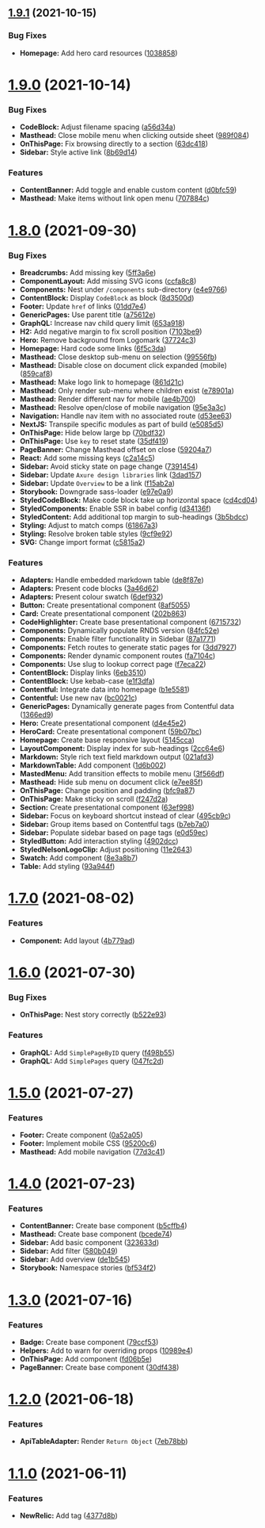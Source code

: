 ## [1.9.1](https://github.com/defencedigital/design-system-docs/compare/1.9.0...1.9.1) (2021-10-15)


### Bug Fixes

* **Homepage:** Add hero card resources ([1038858](https://github.com/defencedigital/design-system-docs/commit/103885843ea722006007f9f362a06663375df141))

# [1.9.0](https://github.com/defencedigital/design-system-docs/compare/1.8.0...1.9.0) (2021-10-14)


### Bug Fixes

* **CodeBlock:** Adjust filename spacing ([a56d34a](https://github.com/defencedigital/design-system-docs/commit/a56d34ac855836ed97fe329b1f850816e98a2ffb))
* **Masthead:** Close mobile menu when clicking outside sheet ([989f084](https://github.com/defencedigital/design-system-docs/commit/989f0849907aa627040650303c72b21be505ed4f))
* **OnThisPage:** Fix browsing directly to a section ([63dc418](https://github.com/defencedigital/design-system-docs/commit/63dc4182b04bfac3caa3446fd76cc999b691c71e))
* **Sidebar:** Style active link ([8b69d14](https://github.com/defencedigital/design-system-docs/commit/8b69d140578bec0deba3e120bff1ee0c851364b5))


### Features

* **ContentBanner:** Add toggle and enable custom content ([d0bfc59](https://github.com/defencedigital/design-system-docs/commit/d0bfc59bb979ed494e7854c51bc3d205efa8d0e6))
* **Masthead:** Make items without link open menu ([707884c](https://github.com/defencedigital/design-system-docs/commit/707884cef36dcde2bd9d556f2a6e405513d98421))

# [1.8.0](https://github.com/Royal-Navy/docs.royalnavy.io/compare/1.7.0...1.8.0) (2021-09-30)


### Bug Fixes

* **Breadcrumbs:** Add missing key ([5ff3a6e](https://github.com/Royal-Navy/docs.royalnavy.io/commit/5ff3a6e7697b40e1bbb90dd6c421aa637bd0b1af))
* **ComponentLayout:** Add missing SVG icons ([ccfa8c8](https://github.com/Royal-Navy/docs.royalnavy.io/commit/ccfa8c88fb212aa7c3c4fcccb71d2dee6e1cd192))
* **Components:** Nest under `/components` sub-directory ([e4e9766](https://github.com/Royal-Navy/docs.royalnavy.io/commit/e4e97668bac6d36f081d75571a062ed3134c6bf7))
* **ContentBlock:** Display `CodeBlock` as block ([8d3500d](https://github.com/Royal-Navy/docs.royalnavy.io/commit/8d3500d6e4fddbaa90b19832c134147199a73149))
* **Footer:** Update `href` of links ([01dd7e4](https://github.com/Royal-Navy/docs.royalnavy.io/commit/01dd7e4e484da3f1051db5f74126c7f99259ab5e))
* **GenericPages:** Use parent title ([a75612e](https://github.com/Royal-Navy/docs.royalnavy.io/commit/a75612e6920ad16a20b5874eec121a65a1c68dbf))
* **GraphQL:** Increase nav child query limit ([653a918](https://github.com/Royal-Navy/docs.royalnavy.io/commit/653a918cabb17a56fc59341175dfe5bdd8941b2e))
* **H2:** Add negative margin to fix scroll position ([7103be9](https://github.com/Royal-Navy/docs.royalnavy.io/commit/7103be948b3f67d54c61d805e7319f2075809541))
* **Hero:** Remove background from Logomark ([37724c3](https://github.com/Royal-Navy/docs.royalnavy.io/commit/37724c38ecc018aaaac8ce1869c1f541db18c902))
* **Homepage:** Hard code some links ([6f5c3da](https://github.com/Royal-Navy/docs.royalnavy.io/commit/6f5c3da0e9b7cbd70f3f7ceb71ef04df61de386a))
* **Masthead:** Close desktop sub-menu on selection ([99556fb](https://github.com/Royal-Navy/docs.royalnavy.io/commit/99556fbe488c0508abc6e1c9ebcd10c2cc64df3d))
* **Masthead:** Disable close on document click expanded (mobile) ([859caf8](https://github.com/Royal-Navy/docs.royalnavy.io/commit/859caf8a2b0a5023ab2982e04d210eba3ded4318))
* **Masthead:** Make logo link to homepage ([861d21c](https://github.com/Royal-Navy/docs.royalnavy.io/commit/861d21c21cb9e5977be766513e9770539a7e4978))
* **Masthead:** Only render sub-menu where children exist ([e78901a](https://github.com/Royal-Navy/docs.royalnavy.io/commit/e78901aaedfdd1cafa94c7196db354808c4ab1a7))
* **Masthead:** Render different nav for mobile ([ae4b700](https://github.com/Royal-Navy/docs.royalnavy.io/commit/ae4b70053da5eae9a9e1012f5448d7b293db8ed1))
* **Masthead:** Resolve open/close of mobile navigation ([95e3a3c](https://github.com/Royal-Navy/docs.royalnavy.io/commit/95e3a3c7ff646891ab1143fcd38f01c6ee33c3fe))
* **Navigation:** Handle nav item with no associated route ([d53ee63](https://github.com/Royal-Navy/docs.royalnavy.io/commit/d53ee63f806dabc79563cc074b3419d9ed9dbadb))
* **NextJS:** Transpile specific modules as part of build ([e5085d5](https://github.com/Royal-Navy/docs.royalnavy.io/commit/e5085d5694dc28953c7b2da82d2cb2bb3ebf30a8))
* **OnThisPage:** Hide below large bp ([70bdf32](https://github.com/Royal-Navy/docs.royalnavy.io/commit/70bdf32a1b325d100185876bdb776725da80733a))
* **OnThisPage:** Use `key` to reset state ([35df419](https://github.com/Royal-Navy/docs.royalnavy.io/commit/35df4198e94ead531fd7d358336cdd91da0e2621))
* **PageBanner:** Change Masthead offset on close ([59204a7](https://github.com/Royal-Navy/docs.royalnavy.io/commit/59204a723fe8b633148a865700abbafb135f68e1))
* **React:** Add some missing keys ([c2a14c5](https://github.com/Royal-Navy/docs.royalnavy.io/commit/c2a14c584a2a2aa9ccf241042e82fe10e2b74288))
* **Sidebar:** Avoid sticky state on page change ([7391454](https://github.com/Royal-Navy/docs.royalnavy.io/commit/73914542bec1dfc8607e428c7ecbdd51c1de0f10))
* **Sidebar:** Update `Axure design libraries` link ([3dad157](https://github.com/Royal-Navy/docs.royalnavy.io/commit/3dad15722f43e35203e1660668c3dcffef0ee013))
* **Sidebar:** Update `Overview` to be a link ([f15ab2a](https://github.com/Royal-Navy/docs.royalnavy.io/commit/f15ab2a34fbe995ffc8a9661c1f4cfc8f4b53894))
* **Storybook:** Downgrade sass-loader ([e97e0a9](https://github.com/Royal-Navy/docs.royalnavy.io/commit/e97e0a9bfb777f3deb1fbdfefdbf6b7ea5d61d1c))
* **StyledCodeBlock:** Make code block take up horizontal space ([cd4cd04](https://github.com/Royal-Navy/docs.royalnavy.io/commit/cd4cd0414d3d6cf9c3feb4aa277a26b5ff2d79bd))
* **StyledComponents:** Enable SSR in babel config ([d34136f](https://github.com/Royal-Navy/docs.royalnavy.io/commit/d34136f0df3c33ebe517a0759e74aa3edfd29b1f))
* **StyledContent:** Add additional top margin to sub-headings ([3b5bdcc](https://github.com/Royal-Navy/docs.royalnavy.io/commit/3b5bdccd3e06f45478212cd63caea2d6f1199479))
* **Styling:** Adjust to match comps ([61867a3](https://github.com/Royal-Navy/docs.royalnavy.io/commit/61867a38fe1adc6798f6bb91dc18da4060b3b0dc))
* **Styling:** Resolve broken table styles ([9cf9e92](https://github.com/Royal-Navy/docs.royalnavy.io/commit/9cf9e92f506e4ddb26453907c4b029e0074e70fb))
* **SVG:** Change import format ([c5815a2](https://github.com/Royal-Navy/docs.royalnavy.io/commit/c5815a20f58f8625331634665c4b87684da048f0))


### Features

* **Adapters:** Handle embedded markdown table ([de8f87e](https://github.com/Royal-Navy/docs.royalnavy.io/commit/de8f87e48cb1d4f2d3c67054a0892aec8456fee3))
* **Adapters:** Present code blocks ([3a46d62](https://github.com/Royal-Navy/docs.royalnavy.io/commit/3a46d627f313024cd7d9c712a7ebc44f1de98e22))
* **Adapters:** Present colour swatch ([6def932](https://github.com/Royal-Navy/docs.royalnavy.io/commit/6def93234272f9309736bc99b313f2395346da46))
* **Button:** Create presentational component ([8af5055](https://github.com/Royal-Navy/docs.royalnavy.io/commit/8af505545006e9f2247caef373e30c287a9f7c06))
* **Card:** Create presentational component ([202b863](https://github.com/Royal-Navy/docs.royalnavy.io/commit/202b86373411edd95f409f07afd63c91c62e446b))
* **CodeHighlighter:** Create base presentational component ([6715732](https://github.com/Royal-Navy/docs.royalnavy.io/commit/6715732826ac168633abf1d0b654c3c792ba17dc))
* **Components:** Dynamically populate RNDS version ([84fc52e](https://github.com/Royal-Navy/docs.royalnavy.io/commit/84fc52e22286b98b3d035142a81dd93011ff989f))
* **Components:** Enable filter functionality in Sidebar ([87a1771](https://github.com/Royal-Navy/docs.royalnavy.io/commit/87a1771682c55b760c51dd15b3e559056d5df3e3))
* **Components:** Fetch routes to generate static pages for ([3dd7927](https://github.com/Royal-Navy/docs.royalnavy.io/commit/3dd792756fc27b7cf86aac5edc0576ce685c2c9d))
* **Components:** Render dynamic component routes ([fa7104c](https://github.com/Royal-Navy/docs.royalnavy.io/commit/fa7104ccb263683436f336a172a1e7b4b9ea13bf))
* **Components:** Use slug to lookup correct page ([f7eca22](https://github.com/Royal-Navy/docs.royalnavy.io/commit/f7eca22be40a00c0d9fa7be0ab633a0793dff891))
* **ContentBlock:** Display links ([6eb3510](https://github.com/Royal-Navy/docs.royalnavy.io/commit/6eb35101d673e4ea8bad07ea6c3cb8be85c1e787))
* **ContentBlock:** Use kebab-case ([e1f3dfa](https://github.com/Royal-Navy/docs.royalnavy.io/commit/e1f3dfa53b40dcf8641bc96fd2dc9320301aecf2))
* **Contentful:** Integrate data into homepage ([b1e5581](https://github.com/Royal-Navy/docs.royalnavy.io/commit/b1e5581905296dc1210f1943f7307f3060bbc826))
* **Contentful:** Use new nav ([bc0021c](https://github.com/Royal-Navy/docs.royalnavy.io/commit/bc0021cba40c35b1c0420f4cf0e307f3eb1bf4cd))
* **GenericPages:** Dynamically generate pages from Contentful data ([1366ed9](https://github.com/Royal-Navy/docs.royalnavy.io/commit/1366ed951f8e87e381ea10650d6b55c623821b01))
* **Hero:** Create presentational component ([d4e45e2](https://github.com/Royal-Navy/docs.royalnavy.io/commit/d4e45e2a9909a8a0783c4811754448f2a4fd462a))
* **HeroCard:** Create presentational component ([59b07bc](https://github.com/Royal-Navy/docs.royalnavy.io/commit/59b07bc9655cb86b1920b983bf930fc4f44668a6))
* **Homepage:** Create base responsive layout ([5145cca](https://github.com/Royal-Navy/docs.royalnavy.io/commit/5145cca51e43b9ca01f9d1a4069d46ad15d6de61))
* **LayoutComponent:** Display index for sub-headings ([2cc64e6](https://github.com/Royal-Navy/docs.royalnavy.io/commit/2cc64e6c60bc03860c36b46d3b024d0498a8a3a7))
* **Markdown:** Style rich text field markdown output ([021afd3](https://github.com/Royal-Navy/docs.royalnavy.io/commit/021afd3c022014c7749990660bd0937643252565))
* **MarkdownTable:** Add component ([1d6b002](https://github.com/Royal-Navy/docs.royalnavy.io/commit/1d6b002cc26ce8d3a5a85be5580cee77f07b62be))
* **MastedMenu:** Add transition effects to mobile menu ([3f566df](https://github.com/Royal-Navy/docs.royalnavy.io/commit/3f566dfbd3d76d96a58e8e93bade1c74fdf46314))
* **Masthead:** Hide sub menu on document click ([e7ee85f](https://github.com/Royal-Navy/docs.royalnavy.io/commit/e7ee85ffa85e500d2404fd7c56a634aa01ce95eb))
* **OnThisPage:** Change position and padding ([bfc9a87](https://github.com/Royal-Navy/docs.royalnavy.io/commit/bfc9a875c3489d4bdba59a19a57f04d5a94ce214))
* **OnThisPage:** Make sticky on scroll ([f247d2a](https://github.com/Royal-Navy/docs.royalnavy.io/commit/f247d2a1b927c5d673a2442294e9a7029d3710b3))
* **Section:** Create presentational component ([63ef998](https://github.com/Royal-Navy/docs.royalnavy.io/commit/63ef9985cd45766347ef20e1baa5b47d95194a21))
* **Sidebar:** Focus on keyboard shortcut instead of clear ([495cb9c](https://github.com/Royal-Navy/docs.royalnavy.io/commit/495cb9c824bee97415ded1e04c4ed66e309e3d80))
* **Sidebar:** Group items based on Contentful tags ([b7eb7a0](https://github.com/Royal-Navy/docs.royalnavy.io/commit/b7eb7a05bdb3c1a69641ad7a75359642740d4835))
* **Sidebar:** Populate sidebar based on page tags ([e0d59ec](https://github.com/Royal-Navy/docs.royalnavy.io/commit/e0d59ec426d1419f53df5da84d2394dea1317a83))
* **StyledButton:** Add interaction styling ([4902dcc](https://github.com/Royal-Navy/docs.royalnavy.io/commit/4902dcc321f040a019308e80361d8a646e83d022))
* **StyledNelsonLogoClip:** Adjust positioning ([11e2643](https://github.com/Royal-Navy/docs.royalnavy.io/commit/11e2643da50ad46266bf625a39f88b0f38ccc8a6))
* **Swatch:** Add component ([8e3a8b7](https://github.com/Royal-Navy/docs.royalnavy.io/commit/8e3a8b79c3a9d0a22a46354c1a33c7147402f086))
* **Table:** Add styling ([93a944f](https://github.com/Royal-Navy/docs.royalnavy.io/commit/93a944f684f3fff32ebfe96be03b1824e262fd98))

# [1.7.0](https://github.com/Royal-Navy/docs.royalnavy.io/compare/1.6.0...1.7.0) (2021-08-02)


### Features

* **Component:** Add layout ([4b779ad](https://github.com/Royal-Navy/docs.royalnavy.io/commit/4b779ad4065e258cb282927ab82299d21aa58181))

# [1.6.0](https://github.com/Royal-Navy/docs.royalnavy.io/compare/1.5.0...1.6.0) (2021-07-30)


### Bug Fixes

* **OnThisPage:** Nest story correctly ([b522e93](https://github.com/Royal-Navy/docs.royalnavy.io/commit/b522e93acc050565cf43bec322008f018afa8ccd))


### Features

* **GraphQL:** Add `SimplePageByID` query ([f498b55](https://github.com/Royal-Navy/docs.royalnavy.io/commit/f498b55f5e6cdca613ef9dfd5fc59b173f7c4366))
* **GraphQL:** Add `SimplePages` query ([047fc2d](https://github.com/Royal-Navy/docs.royalnavy.io/commit/047fc2dd0548a0cf1528b6db4530b93165885406))

# [1.5.0](https://github.com/Royal-Navy/docs.royalnavy.io/compare/1.4.0...1.5.0) (2021-07-27)


### Features

* **Footer:** Create component ([0a52a05](https://github.com/Royal-Navy/docs.royalnavy.io/commit/0a52a0506c44d30f9fb5e181ef32b68598dfd22d))
* **Footer:** Implement mobile CSS ([95200c6](https://github.com/Royal-Navy/docs.royalnavy.io/commit/95200c6c4e178457795fbb5023d6735a1d13cbd4))
* **Masthead:** Add mobile navigation ([77d3c41](https://github.com/Royal-Navy/docs.royalnavy.io/commit/77d3c414f304236004387ef2913041a1ae3b9644))

# [1.4.0](https://github.com/Royal-Navy/docs.royalnavy.io/compare/1.3.0...1.4.0) (2021-07-23)


### Features

* **ContentBanner:** Create base component ([b5cffb4](https://github.com/Royal-Navy/docs.royalnavy.io/commit/b5cffb4c43a0bb0939a63eb7c350cec2e8bc5b7f))
* **Masthead:** Create base component ([bcede74](https://github.com/Royal-Navy/docs.royalnavy.io/commit/bcede74f863409a5edec2f2c19c46f5441af8a76))
* **Sidebar:** Add basic component ([323633d](https://github.com/Royal-Navy/docs.royalnavy.io/commit/323633dde2abe7bb2da30ee48180c0657fcbd4a4))
* **Sidebar:** Add filter ([580b049](https://github.com/Royal-Navy/docs.royalnavy.io/commit/580b049948d0266efeb4765b9ba0f8a3caee7905))
* **Sidebar:** Add overview ([de1b545](https://github.com/Royal-Navy/docs.royalnavy.io/commit/de1b5454228b90c5d64bd32ce37d7337e8463c02))
* **Storybook:** Namespace stories ([bf534f2](https://github.com/Royal-Navy/docs.royalnavy.io/commit/bf534f29c1ca5351a49c57539e5f6febe867dc22))

# [1.3.0](https://github.com/Royal-Navy/docs.royalnavy.io/compare/1.2.0...1.3.0) (2021-07-16)


### Features

* **Badge:** Create base component ([79ccf53](https://github.com/Royal-Navy/docs.royalnavy.io/commit/79ccf5392182a6aa268fe7a6a7c6470aba99d596))
* **Helpers:** Add to warn for overriding props ([10989e4](https://github.com/Royal-Navy/docs.royalnavy.io/commit/10989e4ccced0e9629e3edfa97b435c273719f02))
* **OnThisPage:** Add component ([fd06b5e](https://github.com/Royal-Navy/docs.royalnavy.io/commit/fd06b5e6755f333d216c9e4227d9ef3e5b94a0a4))
* **PageBanner:** Create base component ([30df438](https://github.com/Royal-Navy/docs.royalnavy.io/commit/30df438a71aaff6ea38b071fe80581c04c5eab54))

# [1.2.0](https://github.com/Royal-Navy/docs.royalnavy.io/compare/1.1.0...1.2.0) (2021-06-18)


### Features

* **ApiTableAdapter:** Render `Return Object` ([7eb78bb](https://github.com/Royal-Navy/docs.royalnavy.io/commit/7eb78bb0332ddacfb1590b86d268e35e3b6f4f19))

# [1.1.0](https://github.com/Royal-Navy/docs.royalnavy.io/compare/1.0.0...1.1.0) (2021-06-11)


### Features

* **NewRelic:** Add tag ([4377d8b](https://github.com/Royal-Navy/docs.royalnavy.io/commit/4377d8be8e874a8de886ea92a9bb7134ba584880))
